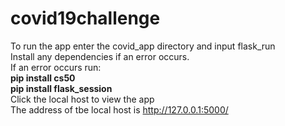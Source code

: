 # covid19challenge
To run the app enter the covid_app directory and input flask_run <br />
Install any dependencies if an error occurs. <br />
If an error occurs run: <br />
<b> pip install cs50 </b> <br />
<b> pip install flask_session </b> <br />
Click the local host to view the app <br />
The address of tbe local host is http://127.0.0.1:5000/
